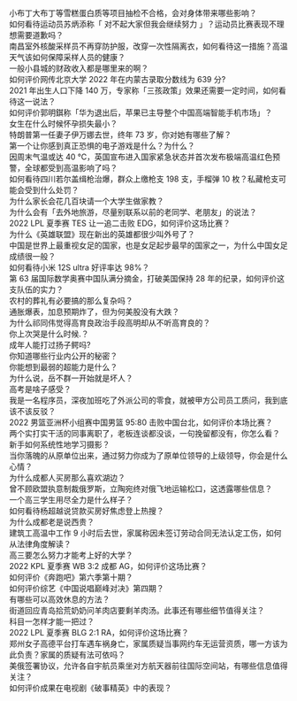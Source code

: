 小布丁大布丁等雪糕蛋白质等项目抽检不合格，会对身体带来哪些影响？  
如何看待运动员苏炳添称「 对不起大家但我会继续努力 」？运动员比赛表现不理想需要道歉吗？  
南昌室外核酸采样员不再穿防护服，改穿一次性隔离衣，如何看待这一措施？高温天气该如何保障采样人员的健康？  
一般小县城的财政收入都是哪里来的啊？  
如何评价网传北京大学 2022 年在内蒙古录取分数线为 639 分?  
2021 年出生人口下降 140 万，专家称「三孩政策」效果还需要一定时间，如何看待这一说法？  
如何评价郭明錤称「华为退出后，苹果已主导整个中国高端智能手机市场」？  
女生在什么时候怀孕损失最小？  
特朗普第一任妻子伊万娜去世，终年 73 岁，你对她有哪些了解？  
第一个让你感到真正恐惧的电子游戏是什么？为什么？  
因周末气温或达 40 ℃，英国宣布进入国家紧急状态并首次发布极端高温红色预警，全球都受到高温影响了吗？  
如何看待四川若尔盖缉枪治爆，群众上缴枪支 198 支，手榴弹 10 枚？私藏枪支可能会受到什么处罚？  
为什么家长会花几百块请一个大学生做家教？  
为什么会有「去外地旅游，尽量别联系以前的老同学、老朋友」的说法？  
2022 LPL 夏季赛 TES 让一追二击败 EDG，如何评价这场比赛？  
为什么《英雄联盟》现在新出的英雄都很少叫外号了？  
中国是世界上最重视女足的国家，也是女足起步最早的国家之一，为什么中国女足成绩很一般？  
如何看待小米 12S ultra 好评率达 98%？  
第 63 届国际数学奥赛中国队满分摘金，打破美国保持 28 年的纪录，如何评价这支队伍的实力？  
农村的葬礼有必要搞的那么复杂吗？  
通胀爆表，加息预期炸了，但为何美股没有大跌？  
为什么祁同伟觉得高育良政治手段高明却从不听高育良的？  
你上次哭是什么时候.？  
成年人能打过扬子鳄吗?  
你知道哪些行业内公开的秘密？  
你能想到最弱的超能力是什么？  
为什么说，岳不群一开始就是坏人？  
高考是啥子感受？  
我是一名程序员，深夜加班吃了外派公司的零食，就被甲方公司员工质问，我到底该不该反驳？  
2022 男篮亚洲杯小组赛中国男篮 95:80 击败中国台北，如何评价本场比赛？  
两个实打实干活的同事离职了，老板连谈都没谈，一句挽留都没有，你怎么看？  
新手如何系统性地学习摄影？  
当你落魄的从原单位出来，通过努力你成为了原单位领导的上级领导，你会是什么心情？  
为什么成都人买房那么喜欢湖边？  
曾不顾欧盟执意制裁俄罗斯，立陶宛终对俄飞地运输松口，这透露哪些信息？  
一个高三学生用尽全力是什么样子？  
如何看待杨超越说贷款买房好焦虑登上热搜？  
为什么成都老是说西贵？  
建筑工高温中工作 9 小时后去世，家属称因未签订劳动合同无法认定工伤，如何从法律角度解读？  
高三要怎么努力才能考上好的大学？  
2022 KPL 夏季赛 WB 3:2 成都 AG，如何评价这场比赛？  
如何评价《奔跑吧》第六季第十期？  
如何评价综艺《中国说唱巅峰对决》第四期？  
有哪些可以高效休息的方法？  
街道回应青岛拾荒奶奶问羊肉店要剩羊肉汤。此事还有哪些细节值得关注？  
科目一怎样才能一把过？  
2022 LPL 夏季赛 BLG 2:1 RA，如何评价这场比赛？  
郑州女子高德平台打车遇车祸身亡，家属质疑当事网约车无运营资质，哪一方该为此负责？家属的质疑有法可依吗？  
美俄签署协议，允许各自宇航员乘坐对方航天器前往国际空间站，有哪些信息值得关注？  
如何评价成果在电视剧《破事精英》中的表现？  
